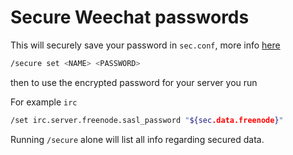 # Secure Weechat passwords

This will securely save your password in `sec.conf`, more info [here](https://weechat.org/files/doc/devel/weechat_user.en.html#secured_data)

```sh
/secure set <NAME> <PASSWORD>
```

then to use the encrypted password for your server you run

For example `irc`

```sh
/set irc.server.freenode.sasl_password "${sec.data.freenode}"
```

Running `/secure` alone will list all info regarding secured data.
